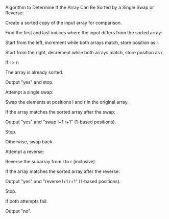 Algorithm to Determine If the Array Can Be Sorted by a Single Swap or Reverse:

Create a sorted copy of the input array for comparison.

Find the first and last indices where the input differs from the sorted array:

Start from the left, increment while both arrays match, store position as l.

Start from the right, decrement while both arrays match, store position as r.

If l > r:

The array is already sorted.

Output "yes" and stop.

Attempt a single swap:

Swap the elements at positions l and r in the original array.

If the array matches the sorted array after the swap:

Output "yes" and "swap l+1 r+1" (1-based positions).

Stop.

Otherwise, swap back.

Attempt a reverse:

Reverse the subarray from l to r (inclusive).

If the array matches the sorted array after the reverse:

Output "yes" and "reverse l+1 r+1" (1-based positions).

Stop.

If both attempts fail:

Output "no".